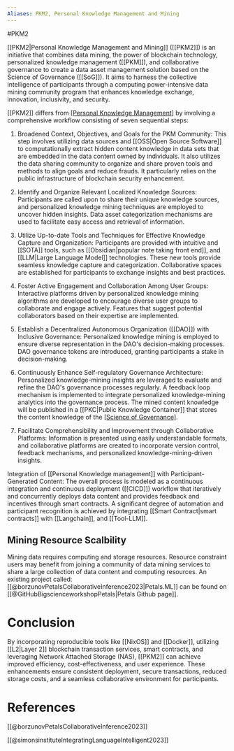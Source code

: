```yaml
---
Aliases: PKM2, Personal Knowledge Management and Mining
---
```

#PKM2

[[PKM2|Personal Knowledge Management and Mining]] ([[PKM2]]) is an initiative that combines data mining, the power of blockchain technology, personalized knowledge management ([[PKM]]), and collaborative governance to create a data asset management solution based on the Science of Governance ([[SoG]]). It aims to harness the collective intelligence of participants through a computing power-intensive data mining community program that enhances knowledge exchange, innovation, inclusivity, and security.

[[PKM2]] differs from [[Personal Knowledge Management]]([[PKM]]) by involving a comprehensive workflow consisting of seven sequential steps:

1. Broadened Context, Objectives, and Goals for the PKM Community: This step involves utilizing data sources and [[OSS|Open Source Software]] to computationally extract hidden content knowledge in data sets that are embedded in the data content owned by individuals. It also utilizes the data sharing community to organize and share proven tools and methods to align goals and reduce frauds. It particularly relies on the public infrastructure of blockchain security enhancement.
    
2. Identify and Organize Relevant Localized Knowledge Sources: Participants are called upon to share their unique knowledge sources, and personalized knowledge mining techniques are employed to uncover hidden insights. Data asset categorization mechanisms are used to facilitate easy access and retrieval of information.
    
3. Utilize Up-to-date Tools and Techniques for Effective Knowledge Capture and Organization: Participants are provided with intuitive and [[SOTA]] tools, such as [[Obsidian|popular note taking front end]], and [[LLM|Large Language Model]] technologies. These new tools provide seamless knowledge capture and categorization. Collaborative spaces are established for participants to exchange insights and best practices.
    
4. Foster Active Engagement and Collaboration Among User Groups: Interactive platforms driven by personalized knowledge mining algorithms are developed to encourage diverse user groups to collaborate and engage actively. Features that suggest potential collaborators based on their expertise are implemented.
    
5. Establish a Decentralized Autonomous Organization ([[DAO]]) with Inclusive Governance: Personalized knowledge mining is employed to ensure diverse representation in the DAO's decision-making processes. DAO governance tokens are introduced, granting participants a stake in decision-making.
    
6. Continuously Enhance Self-regulatory Governance Architecture: Personalized knowledge-mining insights are leveraged to evaluate and refine the DAO's governance processes regularly. A feedback loop mechanism is implemented to integrate personalized knowledge-mining analytics into the governance process. The mined content knowledge will be published in a [[PKC|Public Knowledge Container]] that stores the content knowledge of the [[Science of Governance]]([[SoG]]).
    
7. Facilitate Comprehensibility and Improvement through Collaborative Platforms: Information is presented using easily understandable formats, and collaborative platforms are created to incorporate version control, feedback mechanisms, and personalized knowledge-mining-driven insights.
    

Integration of [[Personal Knowledge management]] with Participant-Generated Content: The overall process is modeled as a continuous integration and continuous deployment ([[CICD]]) workflow that iteratively and concurrently deploys data content and provides feedback and incentives through smart contracts. A significant degree of automation and participant recognition is achieved by integrating [[Smart Contract|smart contracts]] with [[Langchain]], and [[Tool-LLM]]. 
## Mining Resource Scalbility
Mining data requires computing and storage resources. Resource constraint users may benefit from joining a community of data mining services to share a large collection of data content and computing resources. An existing project called: [[@borzunovPetalsCollaborativeInference2023|Petals.ML]] can be found on [[@GitHubBigscienceworkshopPetals|Petals Github page]].

# Conclusion

By incorporating reproducible tools like [[NixOS]] and [[Docker]], utilizing [[L2|Layer 2]] blockchain transaction services, smart contracts, and leveraging Network Attached Storage (NAS), [[PKM2]] can achieve improved efficiency, cost-effectiveness, and user experience. These enhancements ensure consistent deployment, secure transactions, reduced storage costs, and a seamless collaborative environment for participants.

# References

[[@borzunovPetalsCollaborativeInference2023]]

[[@simonsinstituteIntegratingLanguageIntelligent2023]]